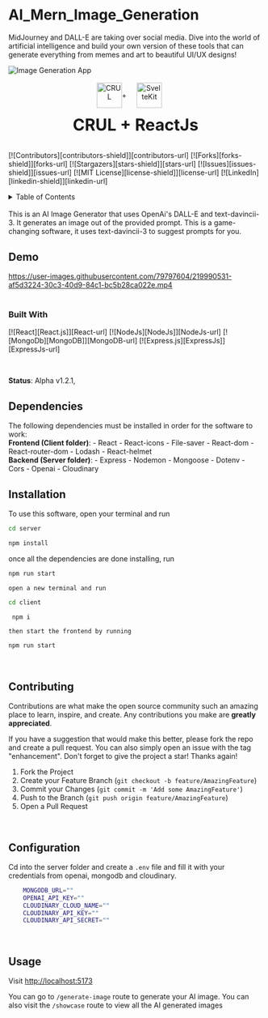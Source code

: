 # AI_Mern_Image_Generation
MidJourney and DALL-E are taking over social media. Dive into the world of artificial intelligence and build your own version of these tools that can generate everything from memes and art to beautiful UI/UX designs!

![Image Generation App](https://articles-img.sftcdn.net/f_auto,t_article_cover_xl/auto-mapping-folder/sites/3/2023/02/IA-generadoras-imagenes.jpeg)

<div style="margin-top: 1rem; text-align: center;margin-right: 25px; align-items:center; justify-content:center; display:flex">
    <img src="./client/public/crul.svg" style="width: 50px" alt="CRUL" />
    <p>+</p>
    <img style="width: 50px; margin-left: 20px" src="https://upload.wikimedia.org/wikipedia/commons/a/a7/React-icon.svg" alt="SvelteKit">
</div>
    <p style="font-size: 2rem; font-weight: 700; text-align: center; margin-top: .9rem">CRUL + ReactJs</p>

[![Contributors][contributors-shield]][contributors-url]
[![Forks][forks-shield]][forks-url]
[![Stargazers][stars-shield]][stars-url]
[![Issues][issues-shield]][issues-url]
[![MIT License][license-shield]][license-url]
[![LinkedIn][linkedin-shield]][linkedin-url]

<details>
  <summary>Table of Contents</summary>
  <ol>
    <li>
      <a href="#demo">Demo</a>
    </li>
        <li><a href="#built-with">Built With</a></li>
    <li>
      <a href="#dependencies">Required Dependencies</a>
    </li>
    <li><a href="#installation">Installation</a></li>
    <li><a href="#contributing">Contributing</a></li>
    <li><a href="#configuration">Configuration</a></li>
    <li><a href="#usage">Usage</a></li>
    <li><a href="#open-source-licensing-info">License</a></li>
    <li><a href="#credits-and-references">Credits & References</a></li>
  </ol>
</details>
<br/>
This is an AI Image Generator that uses OpenAi's DALL-E and text-davincii-3. It generates an image out of the provided prompt. This is a game-changing software, it uses text-davincii-3 to suggest prompts for you.

## Demo
https://user-images.githubusercontent.com/79797604/219990531-af5d3224-30c3-40d9-84c1-bc5b28ca022e.mp4
<br/>
<br/>
### Built With

 [![React][React.js]][React-url]
 [![NodeJs][NodeJs]][NodeJs-url]
 [![MongoDb][MongoDB]][MongoDB-url]
 [![Express.js][ExpressJs]][ExpressJs-url]

<br/>

**Status**:  Alpha v1.2.1, 
<br/>

## Dependencies

The following dependencies must be installed in order for the software to work:
<br/>
    **Frontend (Client folder)**:
        - React
        - React-icons
        - File-saver
        - React-dom
        - React-router-dom
        - Lodash
        - React-helmet
        <br/>
    **Backend (Server folder)**:
        - Express
        - Nodemon
        - Mongoose
        - Dotenv
        - Cors
        - Openai
        - Cloudinary
<br/>

## Installation

To use this software, open your terminal and run 

```sh
cd server
```

```sh
npm install
```
once all the dependencies are done installing, run

```sh
npm run start
 ```

    open a new terminal and run

```sh
cd client
```

```sh
 npm i
```

    then start the frontend by running


```sh
npm run start

``` 
<br/>


<!-- CONTRIBUTING -->
## Contributing

Contributions are what make the open source community such an amazing place to learn, inspire, and create. Any contributions you make are **greatly appreciated**.

If you have a suggestion that would make this better, please fork the repo and create a pull request. You can also simply open an issue with the tag "enhancement".
Don't forget to give the project a star! Thanks again!

1. Fork the Project
2. Create your Feature Branch (`git checkout -b feature/AmazingFeature`)
3. Commit your Changes (`git commit -m 'Add some AmazingFeature'`)
4. Push to the Branch (`git push origin feature/AmazingFeature`)
5. Open a Pull Request

<br/>

## Configuration

Cd into the server folder and create a `.env` file and fill it with your credentials from openai, mongodb and cloudinary.

```sh
    MONGODB_URL=""
    OPENAI_API_KEY=""
    CLOUDINARY_CLOUD_NAME=""
    CLOUDINARY_API_KEY=""
    CLOUDINARY_API_SECRET=""

```
<br/>

## Usage

Visit [http://localhost:5173](http://localhost:5173)

You can go to `/generate-image` route to generate your AI image.
You can also visit the `/showcase` route to view all the AI generated images 
<br/>

<br/>



